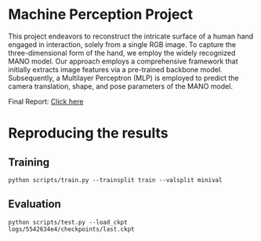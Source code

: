 # Machine Perception Project

This project endeavors to reconstruct the intricate surface of a human hand engaged in interaction, solely from a single RGB image. To capture the three-dimensional form of the hand, we employ the widely recognized MANO model. Our approach employs a comprehensive framework that initially extracts image features via a pre-trained backbone model. Subsequently, a Multilayer Perceptron (MLP) is employed to predict the camera translation, shape, and pose parameters of the MANO model.

Final Report: [Click here](/Machine_Perception_Report_Credit_Suissers.pdf)

# Reproducing the results

## Training
`python scripts/train.py --trainsplit train --valsplit minival`

## Evaluation
`python scripts/test.py --load_ckpt logs/5542634e4/checkpoints/last.ckpt`
